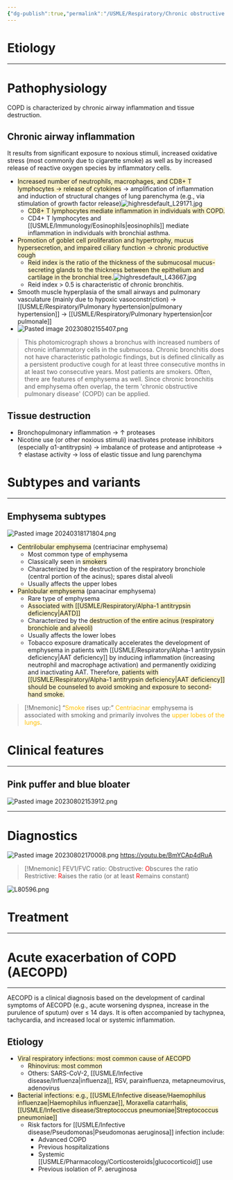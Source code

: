 ```yaml
---
{"dg-publish":true,"permalink":"/USMLE/Respiratory/Chronic obstructive pulmonary disease/","tags":["t1"]}
---
```


# Etiology


---
# Pathophysiology
COPD is characterized by chronic airway inflammation and tissue destruction.
## Chronic airway inflammation
It results from significant exposure to noxious stimuli, increased oxidative stress (most commonly due to cigarette smoke) as well as by increased release of reactive oxygen species by inflammatory cells.
- <span style="background:rgba(240, 200, 0, 0.2)">Increased number of neutrophils, macrophages, and CD8+ T lymphocytes → release of cytokines</span> → amplification of inflammation and induction of structural changes of lung parenchyma (e.g., via stimulation of growth factor release)![highresdefault_L29171.jpg](/img/user/appendix/highresdefault_L29171.jpg)
	- <span style="background:rgba(240, 200, 0, 0.2)">CD8+ T lymphocytes mediate inflammation in individuals with COPD.</span>
	- CD4+ T lymphocytes and [[USMLE/Immunology/Eosinophils\|eosinophils]] mediate inflammation in individuals with bronchial asthma.
- <span style="background:rgba(240, 200, 0, 0.2)">Promotion of goblet cell proliferation and hypertrophy, mucus hypersecretion, and impaired ciliary function → chronic productive cough</span>
	- <span style="background:rgba(240, 200, 0, 0.2)">Reid index is the ratio of the thickness of the submucosal mucus-secreting glands to the thickness between the epithelium and cartilage in the bronchial tree.</span>![highresdefault_L43667.jpg](/img/user/appendix/highresdefault_L43667.jpg)
	- Reid index > 0.5 is characteristic of chronic bronchitis.
- Smooth muscle hyperplasia of the small airways and pulmonary vasculature (mainly due to hypoxic vasoconstriction) → [[USMLE/Respiratory/Pulmonary hypertension\|pulmonary hypertension]] → [[USMLE/Respiratory/Pulmonary hypertension\|cor pulmonale]]
- ![Pasted image 20230802155407.png](/img/user/appendix/Pasted%20image%2020230802155407.png)
> This photomicrograph shows a bronchus with increased numbers of chronic inflammatory cells in the submucosa. Chronic bronchitis does not have characteristic pathologic findings, but is defined clinically as a persistent productive cough for at least three consecutive months in at least two consecutive years. Most patients are smokers. Often, there are features of emphysema as well. Since chronic bronchitis and emphysema often overlap, the term 'chronic obstructive pulmonary disease' (COPD) can be applied.
## Tissue destruction
- Bronchopulmonary inflammation → ↑ proteases
- Nicotine use (or other noxious stimuli) inactivates protease inhibitors (especially α1-antitrypsin) → imbalance of protease and antiprotease → ↑ elastase activity → loss of elastic tissue and lung parenchyma

# Subtypes and variants
---
## Emphysema subtypes
![Pasted image 20240318171804.png](/img/user/appendix/Pasted%20image%2020240318171804.png)
- <span style="background:rgba(240, 200, 0, 0.2)">Centrilobular emphysema</span> (centriacinar emphysema) 
	- Most common type of emphysema
	- Classically seen in <span style="background:rgba(240, 200, 0, 0.2)">smokers</span>
	- Characterized by the destruction of the respiratory bronchiole (central portion of the acinus); spares distal alveoli
	- Usually affects the upper lobes
- <span style="background:rgba(240, 200, 0, 0.2)">Panlobular emphysema</span> (panacinar emphysema)
	- Rare type of emphysema
	- <span style="background:rgba(240, 200, 0, 0.2)">Associated with [[USMLE/Respiratory/Alpha-1 antitrypsin deficiency\|AATD]]</span>
	- Characterized by the <span style="background:rgba(240, 200, 0, 0.2)">destruction of the entire acinus (respiratory bronchiole and alveoli)</span>
	- Usually affects the lower lobes
	- Tobacco exposure dramatically accelerates the development of emphysema in patients with [[USMLE/Respiratory/Alpha-1 antitrypsin deficiency\|AAT deficiency]] by inducing inflammation (increasing neutrophil and macrophage activation) and permanently oxidizing and inactivating AAT.  Therefore, <span style="background:rgba(240, 200, 0, 0.2)">patients with [[USMLE/Respiratory/Alpha-1 antitrypsin deficiency\|AAT deficiency]] should be counseled to avoid smoking and exposure to second-hand smoke.</span>

>[!Mnemonic] 
>“<font color="#ffc000">Smoke</font> rises up:” <font color="#ffc000">Centriacinar</font> emphysema is associated with smoking and primarily involves the <font color="#ffc000">upper lobes of the lungs</font>.
# Clinical features
---
## Pink puffer and blue bloater
![Pasted image 20230802153912.png](/img/user/appendix/Pasted%20image%2020230802153912.png)

---
# Diagnostics
![Pasted image 20230802170008.png](/img/user/appendix/Pasted%20image%2020230802170008.png)
https://youtu.be/BmYCAp4dRuA
>[!Mnemonic]
> FEV1/FVC ratio:
>Obstructive: <font color="#ff0000">O</font>bscures the ratio
>Restrictive: <font color="#ff0000">R</font>aises the ratio (or at least <font color="#ff0000">R</font>emains constant)

![L80596.png](/img/user/appendix/L80596.png)

# Treatment
---


# Acute exacerbation of COPD (AECOPD)
---
AECOPD is a clinical diagnosis based on the development of cardinal symptoms of AECOPD (e.g., acute worsening dyspnea, increase in the purulence of sputum) over ≤ 14 days. It is often accompanied by tachypnea, tachycardia, and increased local or systemic inflammation.
## Etiology
- <span style="background:rgba(240, 200, 0, 0.2)">Viral respiratory infections: most common cause of AECOPD</span> 
	- <span style="background:rgba(240, 200, 0, 0.2)">Rhinovirus: most common</span> 
	- Others: SARS-CoV-2, [[USMLE/Infective disease/Influenza\|influenza]], RSV, parainfluenza, metapneumovirus, adenovirus
- <span style="background:rgba(240, 200, 0, 0.2)">Bacterial infections: e.g., [[USMLE/Infective disease/Haemophilus influenzae\|Haemophilus influenzae]], Moraxella catarrhalis, [[USMLE/Infective disease/Streptococcus pneumoniae\|Streptococcus pneumoniae]]</span> 
	- Risk factors for [[USMLE/Infective disease/Pseudomonas\|Pseudomonas aeruginosa]] infection include:  
		- Advanced COPD
		- Previous hospitalizations
		- Systemic [[USMLE/Pharmacology/Corticosteroids\|glucocorticoid]] use
		- Previous isolation of P. aeruginosa
